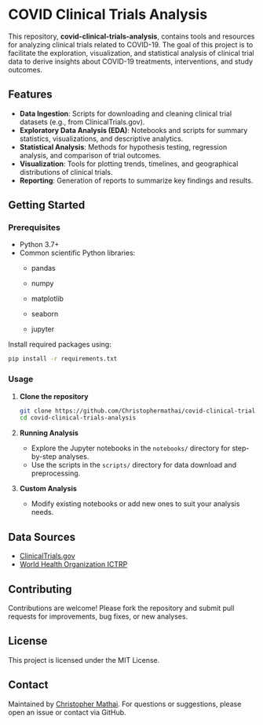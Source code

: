 # COVID Clinical Trials Analysis

This repository, **covid-clinical-trials-analysis**, contains tools and resources for analyzing clinical trials related to COVID-19. The goal of this project is to facilitate the exploration, visualization, and statistical analysis of clinical trial data to derive insights about COVID-19 treatments, interventions, and study outcomes.

## Features

- **Data Ingestion**: Scripts for downloading and cleaning clinical trial datasets (e.g., from ClinicalTrials.gov).
- **Exploratory Data Analysis (EDA)**: Notebooks and scripts for summary statistics, visualizations, and descriptive analytics.
- **Statistical Analysis**: Methods for hypothesis testing, regression analysis, and comparison of trial outcomes.
- **Visualization**: Tools for plotting trends, timelines, and geographical distributions of clinical trials.
- **Reporting**: Generation of reports to summarize key findings and results.

## Getting Started

### Prerequisites

- Python 3.7+
- Common scientific Python libraries:
  - pandas
  - numpy
  - matplotlib
  - seaborn

  - jupyter

Install required packages using:

```bash
pip install -r requirements.txt
```

### Usage

1. **Clone the repository**
   ```bash
   git clone https://github.com/Christophermathai/covid-clinical-trials-analysis.git
   cd covid-clinical-trials-analysis
   ```

2. **Running Analysis**
   - Explore the Jupyter notebooks in the `notebooks/` directory for step-by-step analyses.
   - Use the scripts in the `scripts/` directory for data download and preprocessing.

3. **Custom Analysis**
   - Modify existing notebooks or add new ones to suit your analysis needs.



## Data Sources

- [ClinicalTrials.gov](https://clinicaltrials.gov/)
- [World Health Organization ICTRP](https://www.who.int/clinical-trials-registry-platform)

## Contributing

Contributions are welcome! Please fork the repository and submit pull requests for improvements, bug fixes, or new analyses.

## License

This project is licensed under the MIT License.

## Contact

Maintained by [Christopher Mathai](https://github.com/Christophermathai). For questions or suggestions, please open an issue or contact via GitHub.
